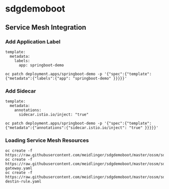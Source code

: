 # sdgdemoboot

## Service Mesh Integration

### Add Application Label

```
template:
  metadata:
    labels:
      app: springboot-demo
```

```
oc patch deployment.apps/springboot-demo -p '{"spec":{"template":{"metadata":{"labels":{"app": "springboot-demo" }}}}}'
```


### Add Sidecar

```
template:
  metadata:
    annotations:
      sidecar.istio.io/inject: "true"
```

```
oc patch deployment.apps/springboot-demo -p '{"spec":{"template":{"metadata":{"annotations":{"sidecar.istio.io/inject": "true" }}}}}'
```

### Loading Service Mesh Resources

```
oc create -f https://raw.githubusercontent.com/meidlinger/sdgdemoboot/master/ossm/sdgdemo.yaml
oc create -f https://raw.githubusercontent.com/meidlinger/sdgdemoboot/master/ossm/sdgsmdemo-gateway.yaml
oc create -f https://raw.githubusercontent.com/meidlinger/sdgdemoboot/master/ossm/sdgdemo-destin-rule.yaml
```

